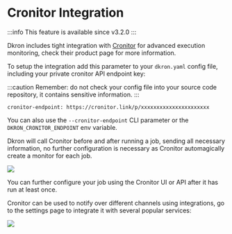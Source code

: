 # Cronitor Integration

:::info
This feature is available since v3.2.0
:::

Dkron includes tight integration with [Cronitor](https://cronitor.io/) for advanced execution monitoring, check their product page for more information.

To setup the integration add this parameter to your `dkron.yaml` config file, including your private cronitor API endpoint key:

:::caution
Remember: do not check your config file into your source code repository, it contains sensitive information.
:::

```
cronitor-endpoint: https://cronitor.link/p/xxxxxxxxxxxxxxxxxxxxxx
```

You can also use the `--cronitor-endpoint` CLI parameter or the `DKRON_CRONITOR_ENDPOINT` env variable.

Dkron will call Cronitor before and after running a job, sending all necessary information, no further configuration is necessary as Cronitor automagically create a monitor for each job.

![](/img/cronitor1.jpg)

You can further configure your job using the Cronitor UI or API after it has run at least once.

Cronitor can be used to notify over different channels using integrations, go to the settings page to integrate it with several popular services:

![](/img/cronitor2.jpg)
